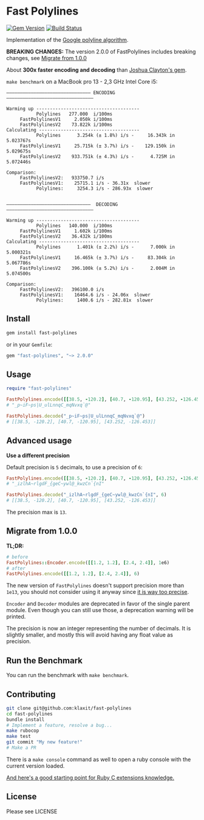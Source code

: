 # Fast Polylines

[![Gem Version](https://badge.fury.io/rb/fast-polylines.svg)](https://badge.fury.io/rb/fast-polylines)
[![Build Status](https://travis-ci.org/klaxit/fast-polylines.svg?branch=master)](https://travis-ci.org/klaxit/fast-polylines)

Implementation of the [Google polyline algorithm][algorithm].

**BREAKING CHANGES:** The version 2.0.0 of FastPolylines includes breaking changes, see [Migrate from 1.0.0](#migrate-from-100)


About **300x faster encoding and decoding**  than [Joshua Clayton's gem][polylines].

`make benchmark` on a MacBook pro 13 - 2,3 GHz Intel Core i5:

```
——————————————————————————————— ENCODING ————————————————————————————————

Warming up --------------------------------------
           Polylines   277.000  i/100ms
     FastPolylinesV1     2.050k i/100ms
     FastPolylinesV2    73.822k i/100ms
Calculating -------------------------------------
           Polylines      3.254k (± 1.8%) i/s -     16.343k in   5.023767s
     FastPolylinesV1     25.715k (± 3.7%) i/s -    129.150k in   5.029675s
     FastPolylinesV2    933.751k (± 4.3%) i/s -      4.725M in   5.072446s

Comparison:
     FastPolylinesV2:   933750.7 i/s
     FastPolylinesV1:    25715.1 i/s - 36.31x  slower
           Polylines:     3254.3 i/s - 286.93x  slower


———————————————————————————————  DECODING ————————————————————————————————

Warming up --------------------------------------
           Polylines   140.000  i/100ms
     FastPolylinesV1     1.602k i/100ms
     FastPolylinesV2    36.432k i/100ms
Calculating -------------------------------------
           Polylines      1.401k (± 2.2%) i/s -      7.000k in   5.000321s
     FastPolylinesV1     16.465k (± 3.7%) i/s -     83.304k in   5.067786s
     FastPolylinesV2    396.100k (± 5.2%) i/s -      2.004M in   5.074500s

Comparison:
     FastPolylinesV2:   396100.0 i/s
     FastPolylinesV1:    16464.6 i/s - 24.06x  slower
           Polylines:     1400.6 i/s - 282.81x  slower
```

## Install

```bash
gem install fast-polylines
```

or in your `Gemfile`:
```ruby
gem "fast-polylines", "~> 2.0.0"
```

## Usage

```ruby
require "fast-polylines"

FastPolylines.encode([[38.5, -120.2], [40.7, -120.95], [43.252, -126.453]])
# "_p~iF~ps|U_ulLnnqC_mqNvxq`@"

FastPolylines.decode("_p~iF~ps|U_ulLnnqC_mqNvxq`@")
# [[38.5, -120.2], [40.7, -120.95], [43.252, -126.453]]
```

## Advanced usage

**Use a different precision**

Default precision is `5` decimals, to use a precision of `6`:
```ruby
FastPolylines.encode([[38.5, -120.2], [40.7, -120.95], [43.252, -126.453]], 6)
# "_izlhA~rlgdF_{geC~ywl@_kwzCn`{nI"

FastPolylines.decode("_izlhA~rlgdF_{geC~ywl@_kwzCn`{nI", 6)
# [[38.5, -120.2], [40.7, -120.95], [43.252, -126.453]]
```
The precision max is `13`.

## Migrate from 1.0.0

**TL;DR:**

```ruby
# before
FastPolylines::Encoder.encode([[1.2, 1.2], [2.4, 2.4]], 1e6)
# after
FastPolylines.encode([[1.2, 1.2], [2.4, 2.4]], 6)
```

The new version of `FastPolylines` doesn't support precision more than `1e13`,
you should not consider using it anyway since [it is way too precise][xkcd].

`Encoder` and `Decoder` modules are deprecated in favor of the single parent
module. Even though you can still use those, a deprecation warning will be
printed.

The precision is now an integer representing the number of decimals. It is
slightly smaller, and mostly this will avoid having any float value as
precision.

## Run the Benchmark

You can run the benchmark with `make benchmark`.

## Contributing

```bash
git clone git@github.com:klaxit/fast-polylines
cd fast-polylines
bundle install
# Implement a feature, resolve a bug...
make rubocop
make test
git commit "My new feature!"
# Make a PR
```

There is a `make console` command as well to open a ruby console with the
current version loaded.

[And here's a good starting point for Ruby C extensions knowledge.][ruby-c]

## License

Please see LICENSE


[algorithm]: https://code.google.com/apis/maps/documentation/utilities/polylinealgorithm.html
[polylines]: https://github.com/joshuaclayton/polylines
[xkcd]:      https://xkcd.com/2170/
[ruby-c]:    https://github.com/ruby/ruby/blob/master/doc/extension.rdoc
